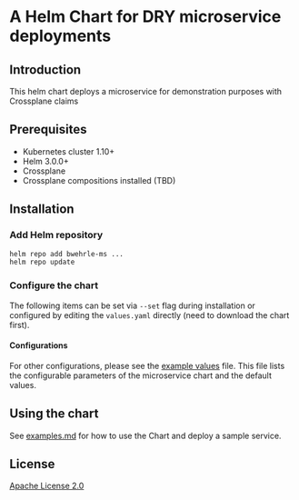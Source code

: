 # A Helm Chart for DRY microservice deployments


## Introduction

This helm chart deploys a microservice for demonstration purposes with Crossplane claims

## Prerequisites

- Kubernetes cluster 1.10+
- Helm 3.0.0+
- Crossplane
- Crossplane compositions installed (TBD)

## Installation

### Add Helm repository

```bash
helm repo add bwehrle-ms ...
helm repo update
```

### Configure the chart

The following items can be set via `--set` flag during installation or configured by editing the `values.yaml` directly (need to download the chart first).

#### Configurations

For other configurations, please see the [example values](example-httpbin-values.yaml) file. This file lists the configurable parameters of the microservice chart and the default values.

## Using the chart

See [examples.md](examples.md) for how to use the Chart and deploy a sample service.

## License

[Apache License 2.0](/LICENSE)
